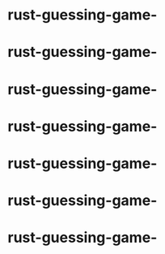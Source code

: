 # rust-guessing-game-
# rust-guessing-game-
# rust-guessing-game-
# rust-guessing-game-
# rust-guessing-game-
# rust-guessing-game-
# rust-guessing-game-
